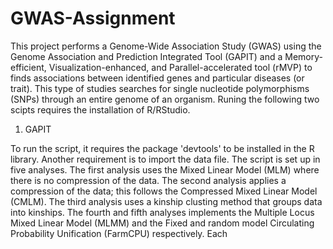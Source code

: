 # GWAS-Assignment

This project performs a Genome-Wide Association Study (GWAS) using the Genome Association and Prediction Integrated Tool (GAPIT) and a Memory-efficient, Visualization-enhanced, and Parallel-accelerated tool (rMVP) to finds associations between identified genes and particular diseases (or trait). This type of studies searches for single nucleotide polymorphisms (SNPs) through an entire genome of an organism. Runing the following two scipts requires the installation of R/RStudio. 

1. GAPIT

To run the script, it requires the package 'devtools' to be installed in the R library. Another requirement is to import the data file. The script is set up in five analyses. The first analysis uses the Mixed Linear Model (MLM) where there is no compression of the data. The second analysis applies a compression of the data; this follows the Compressed Mixed Linear Model (CMLM). The third analysis uses a kinship clusting method that groups data into kinships. The fourth and fifth analyses implements the Multiple Locus Mixed Linear Model (MLMM) and the Fixed and random model Circulating Probability Unification (FarmCPU) respectively. Each 
